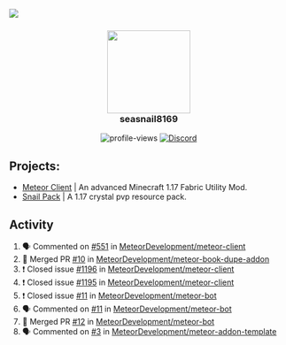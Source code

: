 ![](https://hit.yhype.me/github/profile?user_id=17166139)

<h3 align="center">
  <img src="https://i.ibb.co/wLWw4DD/798694-D8-9-F3-D-434-E-B7-B4-E60460-E50-B4-F.png" width="150"/><br>
  seasnail8169
</h3>

<div align="center">
  <img src="https://komarev.com/ghpvc/?username=seasnail8169" alt="profile-views"/>
  <a href="https://discord.gg/bBGQZvd"><img src="https://img.shields.io/discord/689197705683140636?logo=discord" alt="Discord"/></a>
</div>

## Projects:

- [Meteor Client](https://github.com/MeteorDevelopment) | An advanced Minecraft 1.17 Fabric Utility Mod.
- [Snail Pack](https://github.com/seasnail8169/snail-pack) | A 1.17 crystal pvp resource pack.

## Activity

<!--START_SECTION:activity-->
1. 🗣 Commented on [#551](https://github.com/MeteorDevelopment/meteor-client/issues/551) in [MeteorDevelopment/meteor-client](https://github.com/MeteorDevelopment/meteor-client)
2. 🎉 Merged PR [#10](https://github.com/MeteorDevelopment/meteor-book-dupe-addon/pull/10) in [MeteorDevelopment/meteor-book-dupe-addon](https://github.com/MeteorDevelopment/meteor-book-dupe-addon)
3. ❗️ Closed issue [#1196](https://github.com/MeteorDevelopment/meteor-client/issues/1196) in [MeteorDevelopment/meteor-client](https://github.com/MeteorDevelopment/meteor-client)
4. ❗️ Closed issue [#1195](https://github.com/MeteorDevelopment/meteor-client/issues/1195) in [MeteorDevelopment/meteor-client](https://github.com/MeteorDevelopment/meteor-client)
5. ❗️ Closed issue [#11](https://github.com/MeteorDevelopment/meteor-bot/issues/11) in [MeteorDevelopment/meteor-bot](https://github.com/MeteorDevelopment/meteor-bot)
6. 🗣 Commented on [#11](https://github.com/MeteorDevelopment/meteor-bot/issues/11) in [MeteorDevelopment/meteor-bot](https://github.com/MeteorDevelopment/meteor-bot)
7. 🎉 Merged PR [#12](https://github.com/MeteorDevelopment/meteor-bot/pull/12) in [MeteorDevelopment/meteor-bot](https://github.com/MeteorDevelopment/meteor-bot)
8. 🗣 Commented on [#3](https://github.com/MeteorDevelopment/meteor-addon-template/issues/3) in [MeteorDevelopment/meteor-addon-template](https://github.com/MeteorDevelopment/meteor-addon-template)
<!--END_SECTION:activity-->
